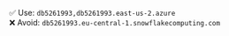 ✅ Use: `db5261993,db5261993.east-us-2.azure` <br/>
❌ Avoid: `db5261993.eu-central-1.snowflakecomputing.com`

